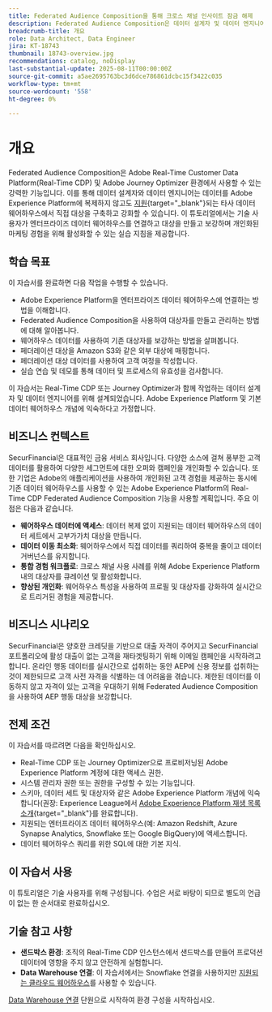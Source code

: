 ```yaml
---
title: Federated Audience Composition을 통해 크로스 채널 인사이트 잠금 해제
description: Federated Audience Composition은 데이터 설계자 및 데이터 엔지니어가 서드파티 데이터 웨어하우스에서 직접 대상을 구축하고 강화할 수 있는 강력한 기능입니다.
breadcrumb-title: 개요
role: Data Architect, Data Engineer
jira: KT-18743
thumbnail: 18743-overview.jpg
recommendations: catalog, noDisplay
last-substantial-update: 2025-08-11T00:00:00Z
source-git-commit: a5ae2695763bc3d6dce786861dcbc15f3422c035
workflow-type: tm+mt
source-wordcount: '558'
ht-degree: 0%

---
```



# 개요

Federated Audience Composition은 Adobe Real-Time Customer Data Platform(Real-Time CDP) 및 Adobe Journey Optimizer 환경에서 사용할 수 있는 강력한 기능입니다. 이를 통해 데이터 설계자와 데이터 엔지니어는 데이터를 Adobe Experience Platform에 복제하지 않고도 [지원](https://experienceleague.adobe.com/en/docs/federated-audience-composition/using/start/access-prerequisites){target="_blank"}되는 타사 데이터 웨어하우스에서 직접 대상을 구축하고 강화할 수 있습니다. 이 튜토리얼에서는 기술 사용자가 엔터프라이즈 데이터 웨어하우스를 연결하고 대상을 만들고 보강하며 개인화된 마케팅 경험을 위해 활성화할 수 있는 실습 지침을 제공합니다.

## 학습 목표

이 자습서를 완료하면 다음 작업을 수행할 수 있습니다.

- Adobe Experience Platform을 엔터프라이즈 데이터 웨어하우스에 연결하는 방법을 이해합니다.
- Federated Audience Composition을 사용하여 대상자를 만들고 관리하는 방법에 대해 알아봅니다.
- 웨어하우스 데이터를 사용하여 기존 대상자를 보강하는 방법을 살펴봅니다.
- 페더레이션 대상을 Amazon S3와 같은 외부 대상에 매핑합니다.
- 페더레이션 대상 데이터를 사용하여 고객 여정을 작성합니다.
- 실습 연습 및 데모를 통해 데이터 및 프로세스의 유효성을 검사합니다.

이 자습서는 Real-Time CDP 또는 Journey Optimizer과 함께 작업하는 데이터 설계자 및 데이터 엔지니어를 위해 설계되었습니다. Adobe Experience Platform 및 기본 데이터 웨어하우스 개념에 익숙하다고 가정합니다.

## 비즈니스 컨텍스트

SecurFinancial은 대표적인 금융 서비스 회사입니다. 다양한 소스에 걸쳐 풍부한 고객 데이터를 활용하여 다양한 세그먼트에 대한 오퍼와 캠페인을 개인화할 수 있습니다. 또한 기업은 Adobe의 애플리케이션을 사용하여 개인화된 고객 경험을 제공하는 동시에 기존 데이터 웨어하우스를 사용할 수 있는 Adobe Experience Platform의 Real-Time CDP Federated Audience Composition 기능을 사용할 계획입니다. 주요 이점은 다음과 같습니다.

- **웨어하우스 데이터에 액세스**: 데이터 복제 없이 지원되는 데이터 웨어하우스의 데이터 세트에서 고부가가치 대상을 만듭니다.
- **데이터 이동 최소화**: 웨어하우스에서 직접 데이터를 쿼리하여 중복을 줄이고 데이터 거버넌스를 유지합니다.
- **통합 경험 워크플로**: 크로스 채널 사용 사례를 위해 Adobe Experience Platform 내의 대상자를 큐레이션 및 활성화합니다.
- **향상된 개인화**: 웨어하우스 특성을 사용하여 프로필 및 대상자를 강화하여 실시간으로 트리거된 경험을 제공합니다.

## 비즈니스 시나리오

SecurFinancial은 양호한 크레딧을 기반으로 대출 자격이 주어지고 SecurFinancial 포트폴리오에 활성 대출이 없는 고객을 재타겟팅하기 위해 이메일 캠페인을 시작하려고 합니다. 온라인 행동 데이터를 실시간으로 섭취하는 동안 AEP에 신용 정보를 섭취하는 것이 제한되므로 고객 사전 자격을 식별하는 데 어려움을 겪습니다. 제한된 데이터를 이동하지 않고 자격이 있는 고객을 우대하기 위해 Federated Audience Composition을 사용하여 AEP 행동 대상을 보강합니다.



## 전제 조건

이 자습서를 따르려면 다음을 확인하십시오.

- Real-Time CDP 또는 Journey Optimizer으로 프로비저닝된 Adobe Experience Platform 계정에 대한 액세스 권한.
- 시스템 관리자 권한 또는 권한을 구성할 수 있는 기능입니다.
- 스키마, 데이터 세트 및 대상자와 같은 Adobe Experience Platform 개념에 익숙합니다(권장: Experience League에서 [Adobe Experience Platform 재생 목록 소개](https://experienceleague.adobe.com/en/playlists/experience-platform-introduction?lang=en){target="_blank"}를 완료합니다).
- 지원되는 엔터프라이즈 데이터 웨어하우스(예: Amazon Redshift, Azure Synapse Analytics, Snowflake 또는 Google BigQuery)에 액세스합니다.
- 데이터 웨어하우스 쿼리를 위한 SQL에 대한 기본 지식.

## 이 자습서 사용

이 튜토리얼은 기술 사용자를 위해 구성됩니다. 수업은 서로 바탕이 되므로 별도의 언급이 없는 한 순서대로 완료하십시오.

## 기술 참고 사항

- **샌드박스 환경**: 조직의 Real-Time CDP 인스턴스에서 샌드박스를 만들어 프로덕션 데이터에 영향을 주지 않고 안전하게 실험합니다.
- **Data Warehouse 연결**: 이 자습서에서는 Snowflake 연결을 사용하지만 [지원되는 클라우드 웨어하우스](https://experienceleague.adobe.com/en/docs/federated-audience-composition/using/start/access-prerequisites)를 사용할 수 있습니다.

[Data Warehouse 연결](data-warehouse-connection.md) 단원으로 시작하여 환경 구성을 시작하십시오.
